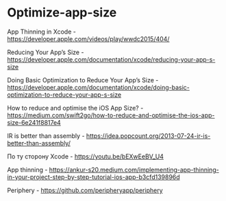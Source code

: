 # Optimize-app-size

App Thinning in Xcode - https://developer.apple.com/videos/play/wwdc2015/404/

Reducing Your App’s Size - https://developer.apple.com/documentation/xcode/reducing-your-app-s-size

Doing Basic Optimization to Reduce Your App’s Size - https://developer.apple.com/documentation/xcode/doing-basic-optimization-to-reduce-your-app-s-size

How to reduce and optimise the iOS App Size? - https://medium.com/swift2go/how-to-reduce-and-optimise-the-ios-app-size-6e241f8817e4

IR is better than assembly - https://idea.popcount.org/2013-07-24-ir-is-better-than-assembly/

По ту сторону Xcode - https://youtu.be/bEXwEeBV_U4

App thinning - https://ankur-s20.medium.com/implementing-app-thinning-in-your-project-step-by-step-tutorial-ios-app-b3cfd139896d

Periphery - https://github.com/peripheryapp/periphery
